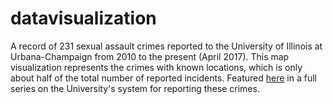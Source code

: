 # datavisualization

A record of 231 sexual assault crimes reported to the University of Illinois at Urbana-Champaign from 2010 to the present (April 2017).
This map visualization represents the crimes with known locations, which is only about half of the total number of reported incidents.
Featured [here](http://longform.dailyillini.com/ignored/) in a full series on the University's system for reporting these crimes.
